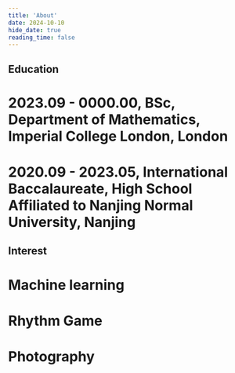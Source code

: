 ```yaml
---
title: 'About'
date: 2024-10-10
hide_date: true
reading_time: false
---
```


## Education

# 2023.09 - 0000.00, BSc, Department of Mathematics, Imperial College London, London
# 2020.09 - 2023.05, International Baccalaureate, High School Affiliated to Nanjing Normal University, Nanjing


## Interest

# Machine learning
# Rhythm Game
# Photography